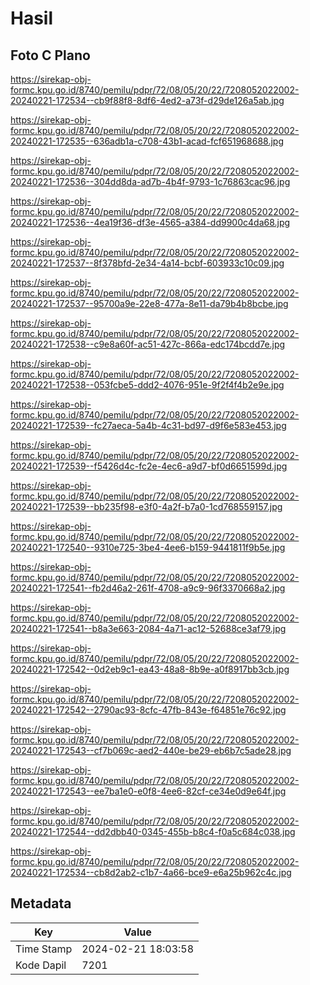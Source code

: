 # Hasil

## Foto C Plano

https://sirekap-obj-formc.kpu.go.id/8740/pemilu/pdpr/72/08/05/20/22/7208052022002-20240221-172534--cb9f88f8-8df6-4ed2-a73f-d29de126a5ab.jpg

https://sirekap-obj-formc.kpu.go.id/8740/pemilu/pdpr/72/08/05/20/22/7208052022002-20240221-172535--636adb1a-c708-43b1-acad-fcf651968688.jpg

https://sirekap-obj-formc.kpu.go.id/8740/pemilu/pdpr/72/08/05/20/22/7208052022002-20240221-172536--304dd8da-ad7b-4b4f-9793-1c76863cac96.jpg

https://sirekap-obj-formc.kpu.go.id/8740/pemilu/pdpr/72/08/05/20/22/7208052022002-20240221-172536--4ea19f36-df3e-4565-a384-dd9900c4da68.jpg

https://sirekap-obj-formc.kpu.go.id/8740/pemilu/pdpr/72/08/05/20/22/7208052022002-20240221-172537--8f378bfd-2e34-4a14-bcbf-603933c10c09.jpg

https://sirekap-obj-formc.kpu.go.id/8740/pemilu/pdpr/72/08/05/20/22/7208052022002-20240221-172537--95700a9e-22e8-477a-8e11-da79b4b8bcbe.jpg

https://sirekap-obj-formc.kpu.go.id/8740/pemilu/pdpr/72/08/05/20/22/7208052022002-20240221-172538--c9e8a60f-ac51-427c-866a-edc174bcdd7e.jpg

https://sirekap-obj-formc.kpu.go.id/8740/pemilu/pdpr/72/08/05/20/22/7208052022002-20240221-172538--053fcbe5-ddd2-4076-951e-9f2f4f4b2e9e.jpg

https://sirekap-obj-formc.kpu.go.id/8740/pemilu/pdpr/72/08/05/20/22/7208052022002-20240221-172539--fc27aeca-5a4b-4c31-bd97-d9f6e583e453.jpg

https://sirekap-obj-formc.kpu.go.id/8740/pemilu/pdpr/72/08/05/20/22/7208052022002-20240221-172539--f5426d4c-fc2e-4ec6-a9d7-bf0d6651599d.jpg

https://sirekap-obj-formc.kpu.go.id/8740/pemilu/pdpr/72/08/05/20/22/7208052022002-20240221-172539--bb235f98-e3f0-4a2f-b7a0-1cd768559157.jpg

https://sirekap-obj-formc.kpu.go.id/8740/pemilu/pdpr/72/08/05/20/22/7208052022002-20240221-172540--9310e725-3be4-4ee6-b159-9441811f9b5e.jpg

https://sirekap-obj-formc.kpu.go.id/8740/pemilu/pdpr/72/08/05/20/22/7208052022002-20240221-172541--fb2d46a2-261f-4708-a9c9-96f3370668a2.jpg

https://sirekap-obj-formc.kpu.go.id/8740/pemilu/pdpr/72/08/05/20/22/7208052022002-20240221-172541--b8a3e663-2084-4a71-ac12-52688ce3af79.jpg

https://sirekap-obj-formc.kpu.go.id/8740/pemilu/pdpr/72/08/05/20/22/7208052022002-20240221-172542--0d2eb9c1-ea43-48a8-8b9e-a0f8917bb3cb.jpg

https://sirekap-obj-formc.kpu.go.id/8740/pemilu/pdpr/72/08/05/20/22/7208052022002-20240221-172542--2790ac93-8cfc-47fb-843e-f64851e76c92.jpg

https://sirekap-obj-formc.kpu.go.id/8740/pemilu/pdpr/72/08/05/20/22/7208052022002-20240221-172543--cf7b069c-aed2-440e-be29-eb6b7c5ade28.jpg

https://sirekap-obj-formc.kpu.go.id/8740/pemilu/pdpr/72/08/05/20/22/7208052022002-20240221-172543--ee7ba1e0-e0f8-4ee6-82cf-ce34e0d9e64f.jpg

https://sirekap-obj-formc.kpu.go.id/8740/pemilu/pdpr/72/08/05/20/22/7208052022002-20240221-172544--dd2dbb40-0345-455b-b8c4-f0a5c684c038.jpg

https://sirekap-obj-formc.kpu.go.id/8740/pemilu/pdpr/72/08/05/20/22/7208052022002-20240221-172534--cb8d2ab2-c1b7-4a66-bce9-e6a25b962c4c.jpg


## Metadata

| Key        | Value               |
| ---------- | ------------------- |
| Time Stamp | 2024-02-21 18:03:58 |
| Kode Dapil | 7201                |



